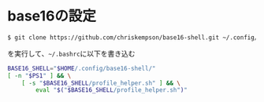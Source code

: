 # base16の設定



```bash
$ git clone https://github.com/chriskempson/base16-shell.git ~/.config/base16-shell
```

を実行して、`~/.bashrc`に以下を書き込む

```bash
BASE16_SHELL="$HOME/.config/base16-shell/"
[ -n "$PS1" ] && \
    [ -s "$BASE16_SHELL/profile_helper.sh" ] && \
        eval "$("$BASE16_SHELL/profile_helper.sh")"
```

